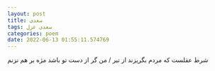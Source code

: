 ```yaml
---
layout: post
title: سعدی
tags: سعدی غزل
categories: poem
date: 2022-06-13 01:55:11.574769
---
```


شرط عقلست که مردم بگریزند از تیر / من گر از دست تو باشد مژه بر هم نزنم